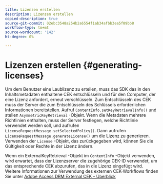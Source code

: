 ```yaml
---
title: Lizenzen erstellen
description: Lizenzen erstellen
copied-description: true
source-git-commit: 02ebc3548a254b2a6554f1ab34afbb3ea5f09bb8
workflow-type: tm+mt
source-wordcount: '142'
ht-degree: 0%

---
```


# Lizenzen erstellen {#generating-licenses}

Um dem Benutzer eine Laublizenz zu erteilen, muss das SDK das in den Inhaltsmetadaten enthaltene CEK entschlüsseln und für den Computer, der eine Lizenz anfordert, erneut verschlüsseln. Zum Entschlüsseln des CEK muss der Server die zum Entschlüsseln des Schlüssels erforderlichen Informationen bereitstellen. Aufruf `ContentInfo.setKeyRetrievalInfo()` und stellen `AsymmetricKeyRetrieval` -Objekt. Wenn die Metadaten mehrere Richtlinien enthalten, muss der Server festlegen, welche Richtlinie verwendet werden soll, und aufrufen `LicenseRequestMessage.setSelectedPolicy()`. Dann aufrufen `LicenseRequestMessage.generateLicense()` um die Lizenz zu generieren. Verwenden der `License` -Objekt, das zurückgegeben wird, können Sie die Gültigkeit oder Rechte in der Lizenz ändern.

Wenn ein ExternalKeyRetrieval -Objekt im `ContentInfo` -Objekt verwenden, wird erwartet, dass der Lizenzserver die zugehörige CEK-ID verwendet, um das entsprechende CEK abzurufen, das in die Lizenz eingefügt wird. Weitere Informationen zur Verwendung des externen CEK-Workflows finden Sie unter [Adobe Access DRM External CEK - Überblick](../../../aaxs-drm-xkey-mgmt/aaxs-drm-using-external-cek-overview.md)
